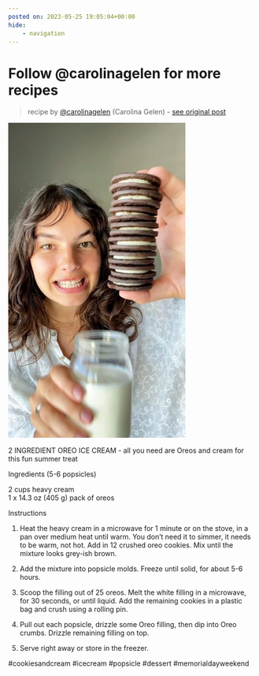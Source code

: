 ```yaml
---
posted on: 2023-05-25 19:05:04+00:00
hide:
    - navigation
---
```


# Follow @carolinagelen for more recipes  

> recipe by [@carolinagelen](https://www.instagram.com/carolinagelen/) 
(Carolina Gelen) - [see original post](https://instagram.com/p/CsrVzg0tN7P)

![](../img/carolinagelen_25-05-2023_1905.png)

  
2 INGREDIENT OREO ICE CREAM - all you need are Oreos and cream for this fun summer treat  
  
Ingredients (5-6 popsicles)  
  
2 cups heavy cream  
1 x 14.3 oz (405 g) pack of oreos   
  
Instructions   
  
1. Heat the heavy cream in a microwave for 1 minute or on the stove, in a pan over medium heat until warm. You don’t need it to simmer, it needs to be warm, not hot. Add in 12 crushed oreo cookies. Mix until the mixture looks grey-ish brown.   
  
2. Add the mixture into popsicle molds. Freeze until solid, for about 5-6 hours.   
  
3. Scoop the filling out of 25 oreos. Melt the white filling in a microwave, for 30 seconds, or until liquid. Add the remaining cookies in a plastic bag and crush using a rolling pin.   
  
4. Pull out each popsicle, drizzle some Oreo filling, then dip into Oreo crumbs. Drizzle remaining filling on top.   
  
5. Serve right away or store in the freezer.  
  
\#cookiesandcream \#icecream \#popsicle \#dessert \#memorialdayweekend   